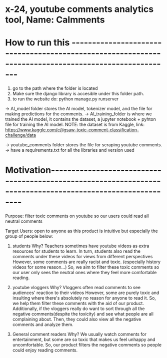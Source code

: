 # x-24, youtube comments analytics tool, Name: Calmments

# How to run this -----------------------------------------------------------------------------------------------------
1. go to the path where the folder is located
2. Make sure the django library is accesible under this folder path.
3. to run the website do: python manage.py runserver

-> AI_model folder stores the AI model, tokenizer model, and the file for making predictions for the comments.
-> AI_training_folder is where we trained the AI model, it contains the dataset, a jupyter notebook + pyhton file for training the AI model.
NOTE: the dataset is from Kaggle, link: https://www.kaggle.com/c/jigsaw-toxic-comment-classification-challenge/data


-> youtube_comments folder stores the file for scraping youtube comments.
-> have a requirements.txt for all the libraries and version used

# Motivation-----------------------------------------------------------------------------------------------------------
Purpose: filter toxic comments on youtube so our users could read all neutral comments

Target Users: open to anyone as this product is intuitive but especially the group of people below:

1. students
    Why? 
        Teachers sometimes have youtube videos as extra resources for students to learn.
        In turn, students also read the comments under these videos for views from different perspectives
        However, some comments are really racist and toxic. (especially history videos for some reason...)
        So, we aim to filter these toxic comments so our user only sees the neutral ones where they feel more comfortable reading.

2. youtube vloggers
    Why?
        Vloggers often read comments to see audiences' reaction to their videos
        However, some are purely toxic and insulting where there's absolutely no reason for anyone to read it.
        So, we help them filter these comments with the aid of our product.
        Additionally, if the vloggers really do want to sort through all the negative comments(despite the toxicity) and see what people are all complaining about. Then, they could also view all the negative comments and analyze them.

3. General comment readers
    Why?
        We usually watch comments for entertainment, but some are so toxic that makes us feel unhappy and uncomfortable. So, our product filters the negative comments so people could enjoy reading comments.